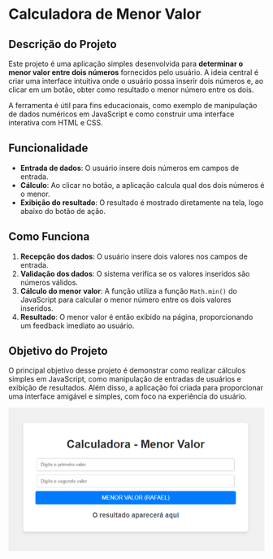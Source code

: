 # Calculadora de Menor Valor

## Descrição do Projeto

Este projeto é uma aplicação simples desenvolvida para **determinar o menor valor entre dois números** fornecidos pelo usuário. A ideia central é criar uma interface intuitiva onde o usuário possa inserir dois números e, ao clicar em um botão, obter como resultado o menor número entre os dois.

A ferramenta é útil para fins educacionais, como exemplo de manipulação de dados numéricos em JavaScript e como construir uma interface interativa com HTML e CSS.

## Funcionalidade

- **Entrada de dados**: O usuário insere dois números em campos de entrada.
- **Cálculo**: Ao clicar no botão, a aplicação calcula qual dos dois números é o menor.
- **Exibição do resultado**: O resultado é mostrado diretamente na tela, logo abaixo do botão de ação.

## Como Funciona

1. **Recepção dos dados**: O usuário insere dois valores nos campos de entrada.
2. **Validação dos dados**: O sistema verifica se os valores inseridos são números válidos.
3. **Cálculo do menor valor**: A função utiliza a função `Math.min()` do JavaScript para calcular o menor número entre os dois valores inseridos.
4. **Resultado**: O menor valor é então exibido na página, proporcionando um feedback imediato ao usuário.

## Objetivo do Projeto

O principal objetivo desse projeto é demonstrar como realizar cálculos simples em JavaScript, como manipulação de entradas de usuários e exibição de resultados. Além disso, a aplicação foi criada para proporcionar uma interface amigável e simples, com foco na experiência do usuário.

![Imagem do projeto](./img/image.png)